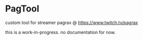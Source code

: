 # PagTool
custom tool for streamer pagrax @ https://www.twitch.tv/pagrax

this is a work-in-progress. no documentation for now.
